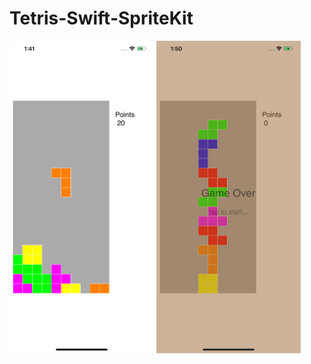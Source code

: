 # Tetris-Swift-SpriteKit

<img src="Simulator Screen Shot - iPhone 11 Pro Max - 2020-05-22 at 13.41.06.png" height = "500"  /> 
<img src="Simulator Screen Shot - iPhone 11 Pro Max - 2020-05-22 at 13.50.09.png" height = "500"  /> 
